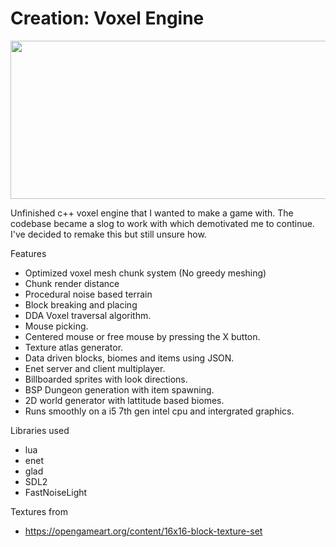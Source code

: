 # Creation: Voxel Engine
<p align="center">
 <img width="600" height="253" src="https://github.com/Dotsially/creation/assets/60740181/947df791-2c13-436a-8b52-e0b850f9a162">
</p>

Unfinished c++ voxel engine that I wanted to make a game with. The codebase became a slog to work with which demotivated me to continue. 
I've decided to remake this but still unsure how.

Features
- Optimized voxel mesh chunk system (No greedy meshing)
- Chunk render distance
- Procedural noise based terrain
- Block breaking and placing
- DDA Voxel traversal algorithm.
- Mouse picking.
- Centered mouse or free mouse by pressing the X button.
- Texture atlas generator.
- Data driven blocks, biomes and items using JSON.
- Enet server and client multiplayer.
- Billboarded sprites with look directions.
- BSP Dungeon generation with item spawning.
- 2D world generator with lattitude based biomes.
- Runs smoothly on a i5 7th gen intel cpu and intergrated graphics.

Libraries used
- lua
- enet
- glad
- SDL2
- FastNoiseLight

Textures from
- https://opengameart.org/content/16x16-block-texture-set
